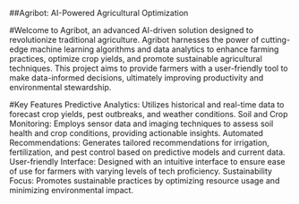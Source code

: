 ##Agribot: AI-Powered Agricultural Optimization

#Welcome to Agribot, an advanced AI-driven solution designed to revolutionize traditional agriculture. Agribot harnesses the power of cutting-edge machine learning algorithms and data analytics to enhance farming practices, optimize crop yields, and promote sustainable agricultural techniques. This project aims to provide farmers with a user-friendly tool to make data-informed decisions, ultimately improving productivity and environmental stewardship.

#Key Features
Predictive Analytics: Utilizes historical and real-time data to forecast crop yields, pest outbreaks, and weather conditions.
Soil and Crop Monitoring: Employs sensor data and imaging techniques to assess soil health and crop conditions, providing actionable insights.
Automated Recommendations: Generates tailored recommendations for irrigation, fertilization, and pest control based on predictive models and current data.
User-friendly Interface: Designed with an intuitive interface to ensure ease of use for farmers with varying levels of tech proficiency.
Sustainability Focus: Promotes sustainable practices by optimizing resource usage and minimizing environmental impact.
